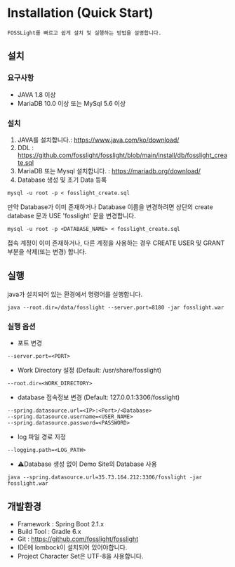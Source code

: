 # Installation (Quick Start)
```note
FOSSLight를 빠르고 쉽게 설치 및 실행하는 방법을 설명합니다.
```
## 설치
### 요구사항
- JAVA 1.8 이상
- MariaDB 10.0 이상 또는 MySql 5.6 이상

### 설치
1. JAVA를 설치합니다.: https://www.java.com/ko/download/
2. DDL : https://github.com/fosslight/fosslight/blob/main/install/db/fosslight_create.sql 
3. MariaDB 또는 Mysql 설치합니다. : https://mariadb.org/download/
4. Database 생성 및 초기 Data 등록
```
mysql -u root -p < fosslight_create.sql
```
만약 Database가 이미 존재하거나 Database 이름을 변경하려면 상단의 create database 문과 USE 'fosslight' 문을 변경합니다.
```
mysql -u root -p <DATABASE_NAME> < fosslight_create.sql
```
접속 계정이 이미 존재하거나, 다른 계정을 사용하는 경우 CREATE USER 및 GRANT 부분을 삭제(또는 변경) 합니다.

## 실행
java가 설치되어 있는 환경에서 명령어를 실행합니다. 
```
java --root.dir=/data/fosslight --server.port=8180 -jar fosslight.war
```
### 실행 옵션
- 포트 변경
```
--server.port=<PORT>
```
- Work Directory 설정 (Default: /usr/share/fosslight)
```
--root.dir=<WORK_DIRECTORY>
```
- database 접속정보 변경 (Default: 127.0.0.1:3306/fosslight)
```
--spring.datasource.url=<IP>:<Port>/<Database>
--spring.datasource.username=<USER_NAME>
--spring.datasource.password=<PASSWORD>
```
- log 파일 경로 지정
```
--logging.path=<LOG_PATH>
```
- ⚠️Database 생성 없이 Demo Site의 Database 사용
```
java --spring.datasource.url=35.73.164.212:3306/fosslight -jar fosslight.war
```
## 개발환경
- Framework : Spring Boot 2.1.x
- Build Tool : Gradle 6.x
- Git : https://github.com/fosslight/fosslight
- IDE에 lombock이 설치되어 있어야합니다.
- Project Character Set은 UTF-8을 사용합니다.